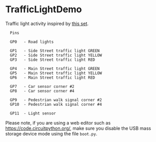 # TrafficLightDemo

Traffic light activity inspired by [this set](https://doc.eimtechnology.com/project-based-learning/smart-traffic-light).

```
  Pins
  
  GP0   - Road lights
  
  GP1   - Side Street traffic light GREEN
  GP2   - Side Street traffic light YELLOW
  GP3   - Side Street traffic light RED

  GP4   - Main Street traffic light GREEN
  GP5   - Main Street traffic light YELLOW
  GP6   - Main Street traffic light RED

  GP7   - Car sensor corner #2
  GP8   - Car sensor corner #4

  GP9   - Pedestrian walk signal corner #2
  GP10  - Pedestrian walk signal corner #4

  GP11  - Light sensor
```

Please note, if you are using a web editor such as https://code.circuitpython.org/, make sure
you disable the USB mass storage device mode using the file `boot.py`.